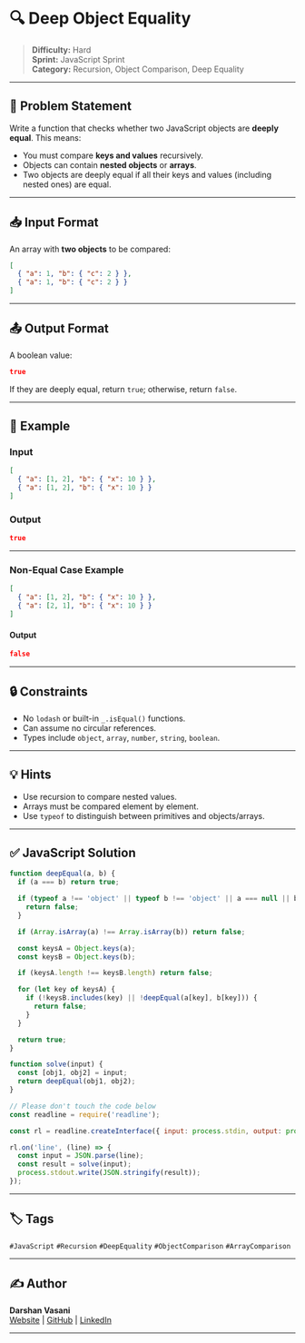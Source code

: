 # 🔍 Deep Object Equality

> **Difficulty:** Hard  
> **Sprint:** JavaScript Sprint  
> **Category:** Recursion, Object Comparison, Deep Equality

---

## 📝 Problem Statement

Write a function that checks whether two JavaScript objects are **deeply equal**. This means:

- You must compare **keys and values** recursively.
- Objects can contain **nested objects** or **arrays**.
- Two objects are deeply equal if all their keys and values (including nested ones) are equal.

---

## 📥 Input Format

An array with **two objects** to be compared:

```json
[
  { "a": 1, "b": { "c": 2 } },
  { "a": 1, "b": { "c": 2 } }
]
```

---

## 📤 Output Format

A boolean value:

```json
true
```

If they are deeply equal, return `true`; otherwise, return `false`.

---

## 🧪 Example

### Input

```json
[
  { "a": [1, 2], "b": { "x": 10 } },
  { "a": [1, 2], "b": { "x": 10 } }
]
```

### Output

```json
true
```

---

### Non-Equal Case Example

```json
[
  { "a": [1, 2], "b": { "x": 10 } },
  { "a": [2, 1], "b": { "x": 10 } }
]
```

#### Output

```json
false
```

---

## 🔒 Constraints

- No `lodash` or built-in `_.isEqual()` functions.
- Can assume no circular references.
- Types include `object`, `array`, `number`, `string`, `boolean`.

---

## 💡 Hints

- Use recursion to compare nested values.
- Arrays must be compared element by element.
- Use `typeof` to distinguish between primitives and objects/arrays.

---

## ✅ JavaScript Solution

```js
function deepEqual(a, b) {
  if (a === b) return true;

  if (typeof a !== 'object' || typeof b !== 'object' || a === null || b === null) {
    return false;
  }

  if (Array.isArray(a) !== Array.isArray(b)) return false;

  const keysA = Object.keys(a);
  const keysB = Object.keys(b);

  if (keysA.length !== keysB.length) return false;

  for (let key of keysA) {
    if (!keysB.includes(key) || !deepEqual(a[key], b[key])) {
      return false;
    }
  }

  return true;
}

function solve(input) {
  const [obj1, obj2] = input;
  return deepEqual(obj1, obj2);
}

// Please don't touch the code below
const readline = require('readline');

const rl = readline.createInterface({ input: process.stdin, output: process.stdout });

rl.on('line', (line) => {
  const input = JSON.parse(line);
  const result = solve(input);
  process.stdout.write(JSON.stringify(result));
});
```

---

## 🏷️ Tags

`#JavaScript` `#Recursion` `#DeepEquality` `#ObjectComparison` `#ArrayComparison`

---

## ✍️ Author

**Darshan Vasani**  
[Website](https://dpvasani56.vercel.app/) | [GitHub](https://github.com/dpvasani) | [LinkedIn](https://linkedin.com/in/dpvasani56)

---